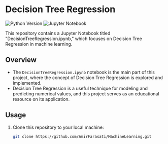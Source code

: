 
# Decision Tree Regression

![Python Version](https://img.shields.io/badge/python-v3.7+-blue.svg)
![Jupyter Notebook](https://img.shields.io/badge/jupyter-notebook-orange.svg)

This repository contains a Jupyter Notebook titled "DecisionTreeRegression.ipynb," which focuses on Decision Tree Regression in machine learning.

## Overview

- The `DecisionTreeRegression.ipynb` notebook is the main part of this project, where the concept of Decision Tree Regression is explored and implemented.
- Decision Tree Regression is a useful technique for modeling and predicting numerical values, and this project serves as an educational resource on its application.

## Usage

1. Clone this repository to your local machine:

   ```bash
   git clone https://github.com/AmirFarasati/MachineLearning.git

